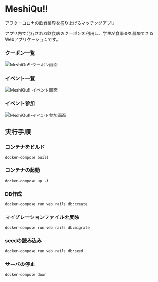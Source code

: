 # MeshiQu!!
アフターコロナの飲食業界を盛り上げるマッチングアプリ

アプリ内で発行される飲食店のクーポンを利用し、学生が食事会を募集できるWebアプリケーションです。
### クーポン一覧
![MeshiQu!!-クーポン画面](https://user-images.githubusercontent.com/80940288/204327086-c41e7ca6-6929-4ead-84c2-b86567ed29a7.png)

### イベント一覧
![MeshiQu!!-イベント画面](https://user-images.githubusercontent.com/80940288/204327472-972c33e5-a393-4242-baca-1e284d0727ec.png)

### イベント参加

![MeshiQu!!-イベント参加画面](https://user-images.githubusercontent.com/80940288/204327025-7b79abc5-3b97-4f9d-b120-9a13df641bd5.png)

## 実行手順

### コンテナをビルド
`docker-compose build`

### コンテナの起動
`docker-compose up -d`

### DB作成
`docker-compose run web rails db:create`

### マイグレーションファイルを反映
`docker-compose run web rails db:migrate`

### seedの読み込み
`docker-compose run web rails db:seed`

### サーバの停止
`docker-compose down`
